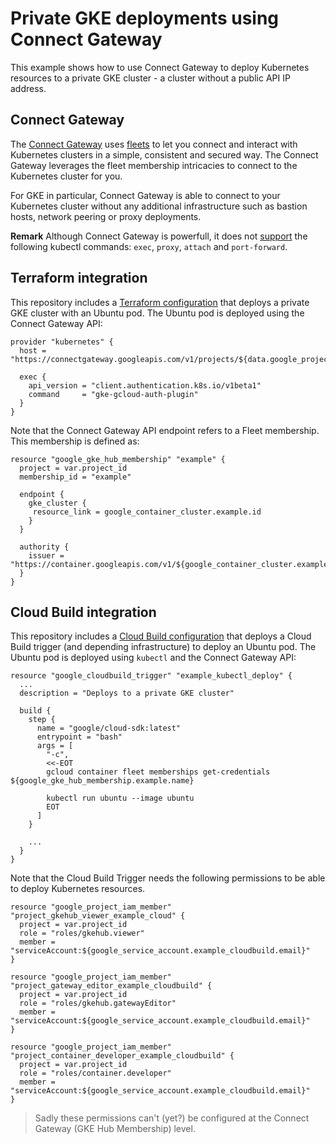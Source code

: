 # Private GKE deployments using Connect Gateway

This example shows how to use Connect Gateway to deploy Kubernetes resources to a private GKE cluster - a cluster without a public API IP address.

## Connect Gateway

The [Connect Gateway](https://cloud.google.com/anthos/multicluster-management/gateway) uses [fleets](https://cloud.google.com/anthos/multicluster-management/fleet-overview) to let you connect and interact with Kubernetes clusters in a simple, consistent and secured way. The Connect Gateway leverages the fleet membership intricacies to connect to the Kubernetes cluster for you.

For GKE in particular, Connect Gateway is able to connect to your Kubernetes cluster without any additional infrastructure such as bastion hosts, network peering or proxy deployments.

**Remark** Although Connect Gateway is powerfull, it does not [support](https://cloud.google.com/anthos/multicluster-management/gateway/using#run_commands_against_the_cluster) the following kubectl commands: `exec`, `proxy`, `attach` and `port-forward`.


## Terraform integration

This repository includes a [Terraform configuration](./terraform/) that deploys a private GKE cluster with an Ubuntu pod. The Ubuntu pod is deployed using the Connect Gateway API:

```hcl
provider "kubernetes" {
  host = "https://connectgateway.googleapis.com/v1/projects/${data.google_project.project.number}/locations/global/gkeMemberships/${google_gke_hub_membership.example.membership_id}"

  exec {
    api_version = "client.authentication.k8s.io/v1beta1"
    command     = "gke-gcloud-auth-plugin"
  }
}
```

Note that the Connect Gateway API endpoint refers to a Fleet membership. This membership is defined as:

```hcl
resource "google_gke_hub_membership" "example" {
  project = var.project_id
  membership_id = "example"

  endpoint {
    gke_cluster {
     resource_link = google_container_cluster.example.id
    }
  }

  authority {
    issuer = "https://container.googleapis.com/v1/${google_container_cluster.example.id}"
  }
}
```

## Cloud Build integration

This repository includes a [Cloud Build configuration](./cloudbuild/) that deploys a Cloud Build trigger (and depending infrastructure) to deploy an Ubuntu pod. The Ubuntu pod is deployed using `kubectl` and the Connect Gateway API:

```hcl
resource "google_cloudbuild_trigger" "example_kubectl_deploy" {
  ...
  description = "Deploys to a private GKE cluster"

  build {
    step {
      name = "google/cloud-sdk:latest"
      entrypoint = "bash"
      args = [
        "-c",
        <<-EOT
        gcloud container fleet memberships get-credentials ${google_gke_hub_membership.example.name}
        
        kubectl run ubuntu --image ubuntu
        EOT
      ]
    }

    ...
  }
}
```

Note that the Cloud Build Trigger needs the following permissions to be able to deploy Kubernetes resources.

```hcl
resource "google_project_iam_member" "project_gkehub_viewer_example_cloud" {
  project = var.project_id
  role = "roles/gkehub.viewer"
  member = "serviceAccount:${google_service_account.example_cloudbuild.email}"
}

resource "google_project_iam_member" "project_gateway_editor_example_cloudbuild" {
  project = var.project_id
  role = "roles/gkehub.gatewayEditor"
  member = "serviceAccount:${google_service_account.example_cloudbuild.email}"
}

resource "google_project_iam_member" "project_container_developer_example_cloudbuild" {
  project = var.project_id
  role = "roles/container.developer"
  member = "serviceAccount:${google_service_account.example_cloudbuild.email}"
}
```

> Sadly these permissions can't (yet?) be configured at the Connect Gateway (GKE Hub Membership) level.
